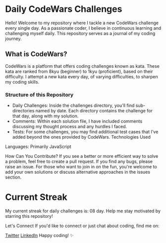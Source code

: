 # Daily CodeWars Challenges

Hello! Welcome to my repository where I tackle a new CodeWars challenge every single day. As a passionate coder, I believe in continuous learning and challenging myself daily. This repository serves as a journal of my coding journey.

## What is CodeWars?

CodeWars is a platform that offers coding challenges known as kata. These kata are ranked from 8kyu (beginner) to 1kyu (proficient), based on their difficulty. I attempt a new kata every day, of varying difficulties, to sharpen my coding skills.

### Structure of this Repository

- Daily Challenges: Inside the challenges directory, you'll find sub-directories named by date. Each directory contains the challenge for that day, along with my solution.
- Comments: Within each solution file, I have included comments discussing my thought process and any hurdles I faced.
- Tests: For some challenges, you may find additional test cases that I've added beyond the ones provided by CodeWars.
  Technologies Used

Languages: Primarily JavaScript

How Can You Contribute?
If you see a better or more efficient way to solve a problem, feel free to create a pull request.
If you find any bugs, please raise an issue.
For those who want to join in on the fun, you're welcome to add your own solutions or discuss alternative approaches in the issues section.

# Current Streak

My current streak for daily challenges is: 08 day. Help me stay motivated by starring this repository!

Let's Connect
If you'd like to connect or just chat about coding, find me on:

[Twitter](https://twitter.com/HozayDev)
[LinkedIn](https://linkedin.com/in/josediazdev)
Happy coding! ✨
